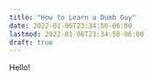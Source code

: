 ```yaml
---
title: "How to Learn a Dumb Guy"
date: 2022-01-06T23:34:50-06:00
lastmod: 2022-01-06T23:34:50-06:00
draft: true
---
```

Hello!
